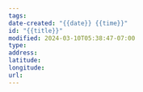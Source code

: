 ```yaml
---
tags: 
date-created: "{{date}} {{time}}"
id: "{{title}}"
modified: 2024-03-10T05:38:47-07:00
type: 
address: 
latitude: 
longitude: 
url: 
---
```

